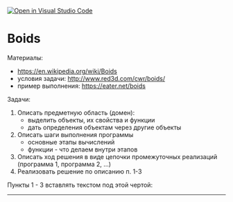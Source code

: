 [![Open in Visual Studio Code](https://classroom.github.com/assets/open-in-vscode-c66648af7eb3fe8bc4f294546bfd86ef473780cde1dea487d3c4ff354943c9ae.svg)](https://classroom.github.com/online_ide?assignment_repo_id=8077308&assignment_repo_type=AssignmentRepo)
# Boids

Материалы:
- https://en.wikipedia.org/wiki/Boids
- условия задачи: http://www.red3d.com/cwr/boids/
- пример выполнения: https://eater.net/boids

Задачи:
1. Описать предметную область (домен):
    - выделить объекты, их свойства и функции
    - дать определения объектам через другие объекты
2. Описать шаги выполнения программы
    - основные этапы вычислений
    - функции - что делаем внутри этапов
3. Описать ход решения в виде цепочки промежуточных реализаций (программа 1, программа 2, …)
4. Реализовать решение по описанию п. 1-3

Пункты 1 - 3 вставлять текстом под этой чертой:

--------------------
